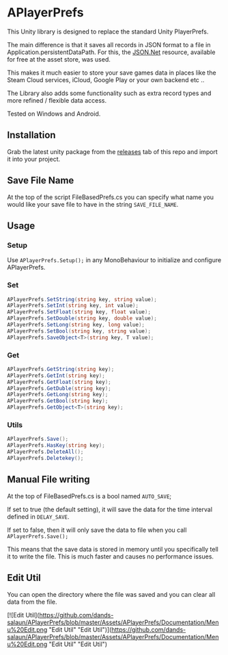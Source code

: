 # APlayerPrefs

This Unity library is designed to replace the standard Unity PlayerPrefs.

The main difference is that it saves all records in JSON format to a file in Application.persistentDataPath. For this, the [JSON.Net](https://assetstore.unity.com/packages/tools/input-management/json-net-for-unity-11347 "JSON.Net") resource, available for free at the asset store, was used.

This makes it much easier to store your save games data in places like the Steam Cloud services, iCloud, Google Play or your own backend etc ..

The Library also adds some functionality such as extra record types and more refined / flexible data access.

Tested on Windows and Android.


## Installation
Grab the latest unity package from the [releases](https://github.com/dands-salaun/APlayerPrefs/releases "releases") tab of this repo and import it into your project.


## Save File Name

At the top of the script FileBasedPrefs.cs you can specify what name you would like your save file to have in the string `SAVE_FILE_NAME`.


## Usage

### Setup
Use `APlayerPrefs.Setup();` in any MonoBehaviour to initialize and configure APlayerPrefs.


### Set

```csharp
APlayerPrefs.SetString(string key, string value);
APlayerPrefs.SetInt(string key, int value);
APlayerPrefs.SetFloat(string key, float value);
APlayerPrefs.SetDouble(string key, double value);
APlayerPrefs.SetLong(string key, long value);
APlayerPrefs.SetBool(string key, string value);
APlayerPrefs.SaveObject<T>(string key, T value);
```
### Get
```csharp
APlayerPrefs.GetString(string key);
APlayerPrefs.GetInt(string key);
APlayerPrefs.GetFloat(string key);
APlayerPrefs.GetDuble(string key);
APlayerPrefs.GetLong(string key);
APlayerPrefs.GetBool(string key);
APlayerPrefs.GetObject<T>(string key);

```

### Utils

```csharp
APlayerPrefs.Save();
APlayerPrefs.HasKey(string key);
APlayerPrefs.DeleteAll();
APlayerPrefs.Deletekey();

```



## Manual File writing
At the top of FileBasedPrefs.cs is a bool named `AUTO_SAVE`;

If set to true (the default setting), it will save the data for the time interval defined in `DELAY_SAVE`.

If set to false, then it will only save the data to file when you call `APlayerPrefs.Save();`

This means that the save data is stored in memory until you specifically tell it to write the file. This is much faster and causes no performance issues.

## Edit Util

You can open the directory where the file was saved and you can clear all data from the file.

[![Edit Util](https://github.com/dands-salaun/APlayerPrefs/blob/master/Assets/APlayerPrefs/Documentation/Menu%20Edit.png "Edit Util" "Edit Util")](https://github.com/dands-salaun/APlayerPrefs/blob/master/Assets/APlayerPrefs/Documentation/Menu%20Edit.png "Edit Util" "Edit Util")
